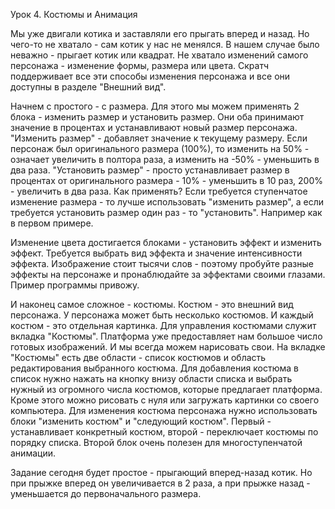 Урок 4. Костюмы и Анимация

Мы уже двигали котика и заставляли его прыгать вперед и назад. Но чего-то не хватало - сам котик у нас не менялся. В нашем случае было неважно - прыгает котик или квадрат. Не хватало изменений самого персонажа - изменение формы, размера или цвета. Скратч поддерживает все эти способы изменения персонажа и все они доступны в разделе "Внешний вид". 

Начнем с простого - с размера. Для этого мы можем применять 2 блока - изменить размер и установить размер. Они оба принимают значение в процентах и устанавливают новый размер персонажа. "Изменить размер" - добавляет значение к текущему размеру. Если персонаж был оригинального размера (100%), то изменить на 50% - означает увеличить в полтора раза, а изменить на -50% - уменьшить в два раза. "Установить размер" - просто устанавливает размер в процентах от оригинального размера - 10% - уменьшить в 10 раз, 200% - увеличить в два раза. Как применять? Если требуется ступенчатое изменение размера - то лучше использовать "изменить размер", а если требуется установить размер один раз - то "установить". Например как в первом примере. 

Изменение цвета достигается блоками - установить эффект и изменить эффект. Требуется выбрать вид эффекта и значение интенсивности эффекта. Изображение стоит тысячи слов - поэтому пробуйте разные эффекты на персонаже и пронаблюдайте за эффектами своими глазами. Пример программы привожу. 

И наконец самое сложное - костюмы. Костюм - это внешний вид персонажа. У персонажа может быть несколько костюмов. И каждый костюм - это отдельная картинка. Для управления костюмами служит вкладка "Костюмы". Платформа уже предоставляет нам большое число готовых изображений. И мы всегда можем нарисовать свои. 
На вкладке "Костюмы" есть две области - список костюмов и область редактирования выбранного костюма. Для добавления костюма в список нужно нажать на кнопку внизу области списка и выбрать нужный из огромного числа костюмов, которые предлагает платформа. Кроме этого можно рисовать с нуля или загружать картинки со своего компьютера. Для изменения костюма персонажа нужно использовать блоки "изменить костюм" и "следующий костюм". Первый - устанавливает конкретный костюм, второй - переключает костюмы по порядку списка. Второй блок очень полезен для многоступенчатой анимации. 

Задание сегодня будет простое - прыгающий вперед-назад котик. Но при прыжке вперед он увеличивается в 2 раза, а при прыжке назад - уменьшается до первоначального размера. 